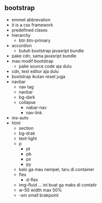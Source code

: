 ## bootstrap
- emmet abbrevation
- it is a css framework
- predefined clases
- hierarchy
    - btn btn-primary
- accordion
    - butuh bootstrap javasript bundle
- pake cdn, sama javasript bundle
- mau modif bootstrap
    - pake source code aja dulu
- cdn, text editor aja dulu
- bootstrap ikutan reset juga
- navbar
    - nav tag
    - navbar
    - bg-dark
    - collapse
        - nabar-nav
        - nav-link
- ms-auto
- html
    - section
    - bg-drak
    - text-light
    - p
        - pt
        - pb
        - px
        - py
    - kalo ga mau nempel, taru di container
    - flex
        - d-flex
    - img-fluid ... ini buat ga maks di contatir
    - w-50 width max 50%
    - -sm small brakpoint


